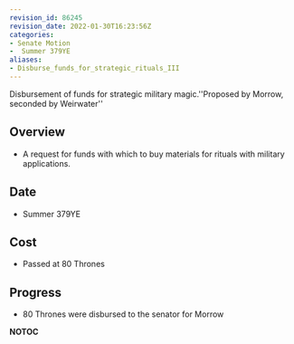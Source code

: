 ```yaml
---
revision_id: 86245
revision_date: 2022-01-30T16:23:56Z
categories:
- Senate Motion
-  Summer 379YE
aliases:
- Disburse_funds_for_strategic_rituals_III
---
```



Disbursement of funds for strategic military magic.''Proposed by Morrow, seconded by Weirwater''

## Overview
* A request for funds with which to buy materials for rituals with military applications.

## Date
* Summer 379YE

## Cost
* Passed at 80 Thrones

## Progress
* 80 Thrones were disbursed to the senator for Morrow


__NOTOC__